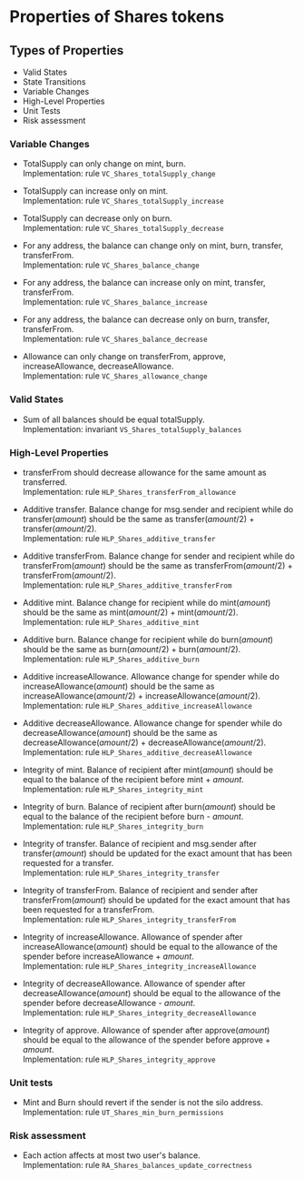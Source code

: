 # Properties of Shares tokens

## Types of Properties

- Valid States
- State Transitions
- Variable Changes
- High-Level Properties
- Unit Tests
- Risk assessment

### Variable Changes

- TotalSupply can only change on mint, burn.\
  Implementation: rule `VC_Shares_totalSupply_change`

- TotalSupply can increase only on mint.\
  Implementation: rule `VC_Shares_totalSupply_increase`

- TotalSupply can decrease only on burn.\
  Implementation: rule `VC_Shares_totalSupply_decrease`

- For any address, the balance can change only on mint, burn, transfer, transferFrom.\
  Implementation: rule `VC_Shares_balance_change`

- For any address, the balance can increase only on mint, transfer, transferFrom.\
  Implementation: rule `VC_Shares_balance_increase`

- For any address, the balance can decrease only on burn, transfer, transferFrom.\
  Implementation: rule `VC_Shares_balance_decrease`

- Allowance can only change on transferFrom, approve, increaseAllowance, decreaseAllowance.\
  Implementation: rule `VC_Shares_allowance_change`

### Valid States

- Sum of all balances should be equal totalSupply.\
  Implementation: invariant `VS_Shares_totalSupply_balances`

### High-Level Properties

- transferFrom should decrease allowance for the same amount as transferred.\
  Implementation: rule `HLP_Shares_transferFrom_allowance`

- Additive transfer. Balance change for msg.sender and recipient while do transfer($amount$)
  should be the same as transfer($amount/2$) + transfer($amount/2$).\
  Implementation: rule `HLP_Shares_additive_transfer`

- Additive transferFrom. Balance change for sender and recipient while do transferFrom($amount$)
  should be the same as transferFrom($amount/2$) + transferFrom($amount/2$).\
  Implementation: rule `HLP_Shares_additive_transferFrom`

- Additive mint. Balance change for recipient while do mint($amount$)
  should be the same as mint($amount/2$) + mint($amount/2$).\
  Implementation: rule `HLP_Shares_additive_mint`

- Additive burn. Balance change for recipient while do burn($amount$)
  should be the same as burn($amount/2$) + burn($amount/2$).\
  Implementation: rule `HLP_Shares_additive_burn`

- Additive increaseAllowance. Allowance change for spender while do increaseAllowance($amount$)
  should be the same as increaseAllowance($amount/2$) + increaseAllowance($amount/2$).\
  Implementation: rule `HLP_Shares_additive_increaseAllowance`

- Additive decreaseAllowance. Allowance change for spender while do decreaseAllowance($amount$)
  should be the same as decreaseAllowance($amount/2$) + decreaseAllowance($amount/2$).\
  Implementation: rule `HLP_Shares_additive_decreaseAllowance`

- Integrity of mint. Balance of recipient after mint($amount$)
  should be equal to the balance of the recipient before mint + $amount$.\
  Implementation: rule `HLP_Shares_integrity_mint`

- Integrity of burn. Balance of recipient after burn($amount$)
  should be equal to the balance of the recipient before burn - $amount$.\
  Implementation: rule `HLP_Shares_integrity_burn`

- Integrity of transfer. Balance of recipient and msg.sender after transfer($amount$)
  should be updated for the exact amount that has been requested for a transfer.\
  Implementation: rule `HLP_Shares_integrity_transfer`

- Integrity of transferFrom. Balance of recipient and sender after transferFrom($amount$)
  should be updated for the exact amount that has been requested for a transferFrom.\
  Implementation: rule `HLP_Shares_integrity_transferFrom`

- Integrity of increaseAllowance. Allowance of spender after increaseAllowance($amount$)
  should be equal to the allowance of the spender before increaseAllowance + $amount$.\
  Implementation: rule `HLP_Shares_integrity_increaseAllowance`

- Integrity of decreaseAllowance. Allowance of spender after decreaseAllowance($amount$)
  should be equal to the allowance of the spender before decreaseAllowance - $amount$.\
  Implementation: rule `HLP_Shares_integrity_decreaseAllowance`

- Integrity of approve. Allowance of spender after approve($amount$)
  should be equal to the allowance of the spender before approve + $amount$.\
  Implementation: rule `HLP_Shares_integrity_approve`

### Unit tests

- Mint and Burn should revert if the sender is not the silo address.\
  Implementation: rule `UT_Shares_min_burn_permissions`

### Risk assessment

- Each action affects at most two user's balance.\
  Implementation: rule `RA_Shares_balances_update_correctness`
